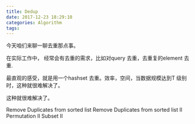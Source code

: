 ```yaml
---
title: Dedup
date: 2017-12-23 18:29:10
categories: Algorithm
tags:
---
```


今天咱们来聊一聊去重那点事。

在实际工作中， 经常会有去重的需求，比如对query 去重，去重复的element 去重.

最直观的感受，就是用一个hashset 去重。效率，空间，当数据规模达到T 级别时，这种就很难解决了。

这种就很难解决了。

Remove Duplicates from sorted list
Remove Duplicates from sorted list II
Permutation II
Subset II


